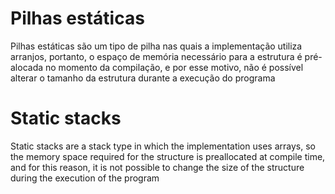 # Pilhas estáticas

Pilhas estáticas são um tipo de pilha nas quais a implementação utiliza arranjos, portanto, o espaço de memória necessário para a estrutura é pré-alocada no momento da compilação, e por esse motivo, não é possível alterar o tamanho da estrutura durante a execução do programa

# Static stacks

Static stacks are a stack type in which the implementation uses arrays, so the memory space required for the structure is preallocated at compile time, and for this reason, it is not possible to change the size of the structure during the execution of the program
